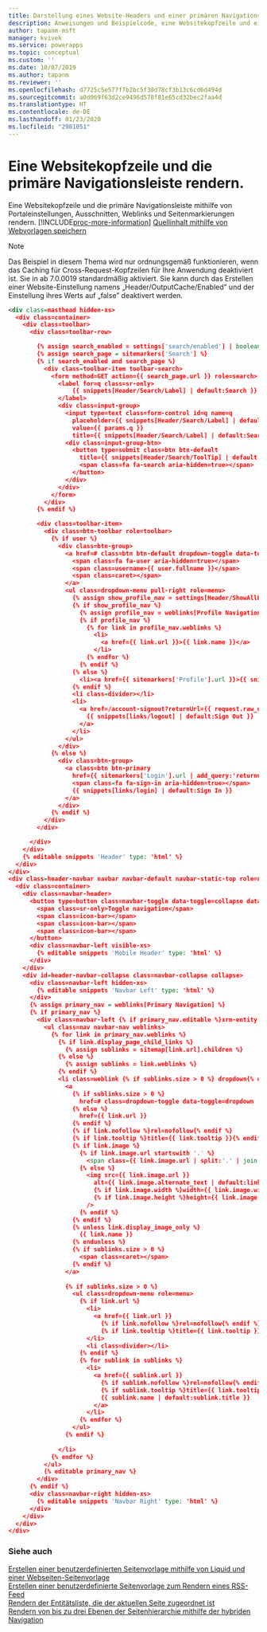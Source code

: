 ```yaml
---
title: Darstellung eines Website-Headers und einer primären Navigationsleiste in einem Portal | MicrosoftDocs
description: Anweisungen und Beispielcode, eine Websitekopfzeile und eine primäre Navigationsleiste auf einem Portal zu rendern.
author: tapanm-msft
manager: kvivek
ms.service: powerapps
ms.topic: conceptual
ms.custom: ''
ms.date: 10/07/2019
ms.author: tapanm
ms.reviewer: ''
ms.openlocfilehash: d7725c5e577f7b2bc5f30d78cf3b13c6cd6d494d
ms.sourcegitcommit: a0d069f63d2ce9496d578f81e65cd32bec2faa4d
ms.translationtype: HT
ms.contentlocale: de-DE
ms.lasthandoff: 01/23/2020
ms.locfileid: "2981051"
---
```

# <a name="render-a-website-header-and-primary-navigation-bar"></a>Eine Websitekopfzeile und die primäre Navigationsleiste rendern.

Eine Websitekopfzeile und die primäre Navigationsleiste mithilfe von Portaleinstellungen, Ausschnitten, Weblinks und Seitenmarkierungen rendern. [!INCLUDE[proc-more-information](../../../includes/proc-more-information.md)] [Quellinhalt mithilfe von Webvorlagen speichern](store-content-web-templates.md)  

> [!Note]
> Das Beispiel in diesem Thema wird nur ordnungsgemäß funktionieren, wenn das Caching für Cross-Request-Kopfzeilen für Ihre Anwendung deaktiviert ist. Sie in ab 7.0.0019 standardmäßig aktiviert. Sie kann durch das Erstellen einer Website-Einstellung namens „Header/OutputCache/Enabled” und der Einstellung ihres Werts auf „false” deaktivert werden.


```xml
<div class=masthead hidden-xs>
  <div class=container>
    <div class=toolbar>
      <div class=toolbar-row>

        {% assign search_enabled = settings['search/enabled'] | boolean | default:true %}
        {% assign search_page = sitemarkers['Search'] %}
        {% if search_enabled and search_page %}
          <div class=toolbar-item toolbar-search>
            <form method=GET action={{ search_page.url }} role=search>
              <label for=q class=sr-only>
                  {{ snippets[Header/Search/Label] | default:Search }}
              </label>
              <div class=input-group>
                <input type=text class=form-control id=q name=q
                  placeholder={{ snippets[Header/Search/Label] | default:Search }}
                  value={{ params.q }}
                  title={{ snippets[Header/Search/Label] | default:Search }}>
                <div class=input-group-btn>
                  <button type=submit class=btn btn-default
                    title={{ snippets[Header/Search/ToolTip] | default:Search }}>
                    <span class=fa fa-search aria-hidden=true></span>
                  </button>
                </div>
              </div>
            </form>
          </div>
        {% endif %}

        <div class=toolbar-item>
          <div class=btn-toolbar role=toolbar>
            {% if user %}
              <div class=btn-group>
                <a href=# class=btn btn-default dropdown-toggle data-toggle=dropdown>
                  <span class=fa fa-user aria-hidden=true></span>
                  <span class=username>{{ user.fullname }}</span>
                  <span class=caret></span>
                </a>
                <ul class=dropdown-menu pull-right role=menu>
                  {% assign show_profile_nav = settings[Header/ShowAllProfileNavigationLinks] | boolean | default:true %}
                  {% if show_profile_nav %}
                    {% assign profile_nav = weblinks[Profile Navigation] %}
                    {% if profile_nav %}
                      {% for link in profile_nav.weblinks %}
                        <li>
                          <a href={{ link.url }}>{{ link.name }}</a>
                        </li>
                      {% endfor %}
                    {% endif %}
                  {% else %}
                    <li><a href={{ sitemarkers['Profile'].url }}>{{ snippets[Profile Link Text] | default:Profile }}</a></li>
                  {% endif %}
                  <li class=divider></li>
                  <li>
                    <a href=/account-signout?returnUrl={{ request.raw_url }}>
                      {{ snippets[links/logout] | default:Sign Out }}
                    </a>
                  </li>
                </ul>
              </div>
            {% else %}
              <div class=btn-group>
                <a class=btn btn-primary
                  href={{ sitemarkers['Login'].url | add_query:'returnurl', request.path_and_query }}>
                  <span class=fa fa-sign-in aria-hidden=true></span>
                  {{ snippets[links/login] | default:Sign In }}
                </a>
              </div>
            {% endif %}
          </div>
        </div>

      </div>
    </div>
    {% editable snippets 'Header' type: 'html' %}
  </div>
</div>
<div class=header-navbar navbar navbar-default navbar-static-top role=navigation>
  <div class=container>
    <div class=navbar-header>
      <button type=button class=navbar-toggle data-toggle=collapse data-target=#header-navbar-collapse>
        <span class=sr-only>Toggle navigation</span>
        <span class=icon-bar></span>
        <span class=icon-bar></span>
        <span class=icon-bar></span>
      </button>
      <div class=navbar-left visible-xs>
        {% editable snippets 'Mobile Header' type: 'html' %}
      </div>
    </div>
    <div id=header-navbar-collapse class=navbar-collapse collapse>
      <div class=navbar-left hidden-xs>
        {% editable snippets 'Navbar Left' type: 'html' %}
      </div>
      {% assign primary_nav = weblinks[Primary Navigation] %}
      {% if primary_nav %}
        <div class=navbar-left {% if primary_nav.editable %}xrm-entity xrm-editable-adx_weblinkset{% endif %} data-weblinks-maxdepth=2>
          <ul class=nav navbar-nav weblinks>
            {% for link in primary_nav.weblinks %}
              {% if link.display_page_child_links %}
                {% assign sublinks = sitemap[link.url].children %}
              {% else %}
                {% assign sublinks = link.weblinks %}
              {% endif %}
              <li class=weblink {% if sublinks.size > 0 %} dropdown{% endif %}>
                <a
                  {% if sublinks.size > 0 %}
                    href=# class=dropdown-toggle data-toggle=dropdown
                  {% else %}
                    href={{ link.url }}
                  {% endif %}
                  {% if link.nofollow %}rel=nofollow{% endif %}
                  {% if link.tooltip %}title={{ link.tooltip }}{% endif %}>
                  {% if link.image %}
                    {% if link.image.url startswith '.' %}
                      <span class={{ link.image.url | split:'.' | join }} aria-hidden=true></span>
                    {% else %}
                      <img src={{ link.image.url }}
                        alt={{ link.image.alternate_text | default:link.tooltip }}
                        {% if link.image.width %}width={{ link.image.width }}{% endif %}
                        {% if link.image.height %}height={{ link.image.height }}{% endif %}
                      />
                    {% endif %}
                  {% endif %}
                  {% unless link.display_image_only %}
                    {{ link.name }}
                  {% endunless %}
                  {% if sublinks.size > 0 %}
                    <span class=caret></span>
                  {% endif %}
                </a>
  
                {% if sublinks.size > 0 %}
                  <ul class=dropdown-menu role=menu>
                    {% if link.url %}
                      <li>
                        <a href={{ link.url }}
                          {% if link.nofollow %}rel=nofollow{% endif %}
                          {% if link.tooltip %}title={{ link.tooltip }}{% endif %}>{{ link.name }}</a>
                      </li>
                      <li class=divider></li>
                    {% endif %}
                    {% for sublink in sublinks %}
                      <li>
                        <a href={{ sublink.url }}
                          {% if sublink.nofollow %}rel=nofollow{% endif %}
                          {% if sublink.tooltip %}title={{ link.tooltip }}{% endif %}>
                          {{ sublink.name | default:sublink.title }}
                        </a>
                      </li>
                    {% endfor %}
                  </ul>
                {% endif %}
                
              </li>
            {% endfor %}
          </ul>
          {% editable primary_nav %}
        </div>
      {% endif %}
      <div class=navbar-right hidden-xs>
        {% editable snippets 'Navbar Right' type: 'html' %}
      </div>
    </div>
  </div>
</div>
```

### <a name="see-also"></a>Siehe auch

[Erstellen einer benutzerdefinierten Seitenvorlage mithilfe von Liquid und einer Webseiten-Seitenvorlage](create-custom-template.md)  
[Erstellen einer benutzerdefinierte Seitenvorlage zum Rendern eines RSS-Feed](render-rss-custom-page-template.md)  
[Rendern der Entitätsliste, die der aktuellen Seite zugeordnet ist](render-entity-list-current-page.md)  
[Rendern von bis zu drei Ebenen der Seitenhierarchie mithilfe der hybriden Navigation](hybrid-navigation-render-page-hierachy.md)  

